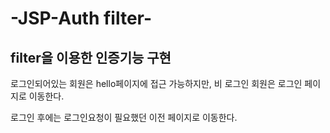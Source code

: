 # -JSP-Auth filter-

<h2 data-ke-size="size26"><b>filter을 이용한 인증기능 구현</b></h2>
<p data-ke-size="size16">로그인되어있는 회원은 hello페이지에 접근 가능하지만, 비 로그인 회원은 로그인 페이지로 이동한다.</p>
<p data-ke-size="size16">로그인 후에는 로그인요청이 필요했던 이전 페이지로 이동한다.</p>
